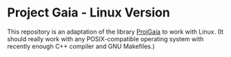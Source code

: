 Project Gaia - Linux Version
============================

This repository is an adaptation of the library
[ProjGaia](https://github.com/ebonywolf/ProjGaia)
to work with Linux.
(It should really work with any POSIX-compatible operating system
with recently enough C++ compiler and GNU Makefiles.)
